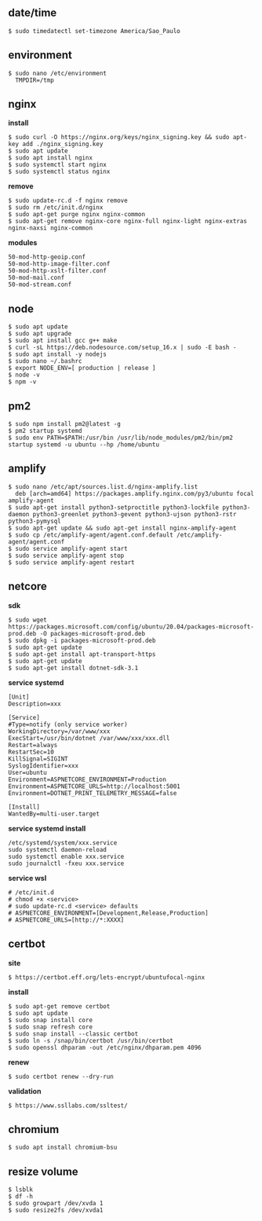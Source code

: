 ## date/time
```terminal
$ sudo timedatectl set-timezone America/Sao_Paulo
```
## environment
```terminal
$ sudo nano /etc/environment
  TMPDIR=/tmp
```
## nginx
**install**
```terminal
$ sudo curl -O https://nginx.org/keys/nginx_signing.key && sudo apt-key add ./nginx_signing.key
$ sudo apt update
$ sudo apt install nginx
$ sudo systemctl start nginx
$ sudo systemctl status nginx
```
**remove**
```terminal
$ sudo update-rc.d -f nginx remove
$ sudo rm /etc/init.d/nginx
$ sudo apt-get purge nginx nginx-common
$ sudo apt-get remove nginx-core nginx-full nginx-light nginx-extras nginx-naxsi nginx-common
```
**modules**
```terminal
50-mod-http-geoip.conf
50-mod-http-image-filter.conf
50-mod-http-xslt-filter.conf
50-mod-mail.conf
50-mod-stream.conf
```
## node
```terminal
$ sudo apt update
$ sudo apt upgrade
$ sudo apt install gcc g++ make
$ curl -sL https://deb.nodesource.com/setup_16.x | sudo -E bash -
$ sudo apt install -y nodejs
$ sudo nano ~/.bashrc
$ export NODE_ENV=[ production | release ]
$ node -v
$ npm -v
```
## pm2
```terminal
$ sudo npm install pm2@latest -g
$ pm2 startup systemd
$ sudo env PATH=$PATH:/usr/bin /usr/lib/node_modules/pm2/bin/pm2 startup systemd -u ubuntu --hp /home/ubuntu
```
## amplify
```terminal
$ sudo nano /etc/apt/sources.list.d/nginx-amplify.list
  deb [arch=amd64] https://packages.amplify.nginx.com/py3/ubuntu focal amplify-agent
$ sudo apt-get install python3-setproctitle python3-lockfile python3-daemon python3-greenlet python3-gevent python3-ujson python3-rstr python3-pymysql
$ sudo apt-get update && sudo apt-get install nginx-amplify-agent
$ sudo cp /etc/amplify-agent/agent.conf.default /etc/amplify-agent/agent.conf
$ sudo service amplify-agent start
$ sudo service amplify-agent stop
$ sudo service amplify-agent restart
```
## netcore
**sdk**
```terminal
$ sudo wget https://packages.microsoft.com/config/ubuntu/20.04/packages-microsoft-prod.deb -O packages-microsoft-prod.deb
$ sudo dpkg -i packages-microsoft-prod.deb
$ sudo apt-get update
$ sudo apt-get install apt-transport-https
$ sudo apt-get update
$ sudo apt-get install dotnet-sdk-3.1
```
**service systemd**
```terminal
[Unit]
Description=xxx

[Service]
#Type=notify (only service worker)
WorkingDirectory=/var/www/xxx
ExecStart=/usr/bin/dotnet /var/www/xxx/xxx.dll
Restart=always
RestartSec=10
KillSignal=SIGINT
SyslogIdentifier=xxx
User=ubuntu
Environment=ASPNETCORE_ENVIRONMENT=Production
Environment=ASPNETCORE_URLS=http://localhost:5001
Environment=DOTNET_PRINT_TELEMETRY_MESSAGE=false

[Install]
WantedBy=multi-user.target    
```
**service systemd install**
```terminal
/etc/systemd/system/xxx.service
sudo systemctl daemon-reload
sudo systemctl enable xxx.service
sudo journalctl -fxeu xxx.service
```
**service wsl**
```terminal
# /etc/init.d
# chmod +x <service>
# sudo update-rc.d <service> defaults
# ASPNETCORE_ENVIRONMENT=[Development,Release,Production]
# ASPNETCORE_URLS=[http://*:XXXX]
```
## certbot
**site**
```terminal
$ https://certbot.eff.org/lets-encrypt/ubuntufocal-nginx
```
**install**
```terminal
$ sudo apt-get remove certbot
$ sudo apt update
$ sudo snap install core
$ sudo snap refresh core
$ sudo snap install --classic certbot
$ sudo ln -s /snap/bin/certbot /usr/bin/certbot
$ sudo openssl dhparam -out /etc/nginx/dhparam.pem 4096
```
**renew**
```terminal
$ sudo certbot renew --dry-run
```
**validation**
```terminal
$ https://www.ssllabs.com/ssltest/
```
## chromium
```terminal
$ sudo apt install chromium-bsu
```
## resize volume
```terminal
$ lsblk
$ df -h
$ sudo growpart /dev/xvda 1
$ sudo resize2fs /dev/xvda1
```       


